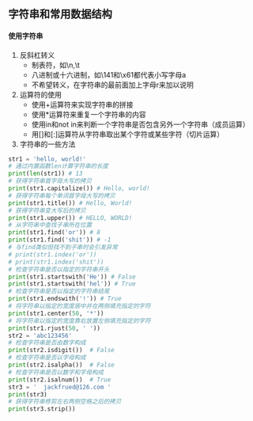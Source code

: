 ## 字符串和常用数据结构
#### 使用字符串
1. 反斜杠转义
   + 制表符，如\n,\t
   + 八进制或十六进制，如\141和\x61都代表小写字母a
   + 不希望转义，在字符串的最前面加上字母r来加以说明
2. 运算符的使用
   + 使用+运算符来实现字符串的拼接
   + 使用*运算符来重复一个字符串的内容
   + 使用in和not in来判断一个字符串是否包含另外一个字符串（成员运算）
   + 用[]和[:]运算符从字符串取出某个字符或某些字符（切片运算）
3. 字符串的一些方法

```python
str1 = 'hello, world!'
# 通过内置函数len计算字符串的长度
print(len(str1)) # 13
# 获得字符串首字母大写的拷贝
print(str1.capitalize()) # Hello, world!
# 获得字符串每个单词首字母大写的拷贝
print(str1.title()) # Hello, World!
# 获得字符串变大写后的拷贝
print(str1.upper()) # HELLO, WORLD!
# 从字符串中查找子串所在位置
print(str1.find('or')) # 8
print(str1.find('shit')) # -1
# 与find类似但找不到子串时会引发异常
# print(str1.index('or'))
# print(str1.index('shit'))
# 检查字符串是否以指定的字符串开头
print(str1.startswith('He')) # False
print(str1.startswith('hel')) # True
# 检查字符串是否以指定的字符串结尾
print(str1.endswith('!')) # True
# 将字符串以指定的宽度居中并在两侧填充指定的字符
print(str1.center(50, '*'))
# 将字符串以指定的宽度靠右放置左侧填充指定的字符
print(str1.rjust(50, ' '))
str2 = 'abc123456'
# 检查字符串是否由数字构成
print(str2.isdigit())  # False
# 检查字符串是否以字母构成
print(str2.isalpha())  # False
# 检查字符串是否以数字和字母构成
print(str2.isalnum())  # True
str3 = '  jackfrued@126.com '
print(str3)
# 获得字符串修剪左右两侧空格之后的拷贝
print(str3.strip())
```




```






